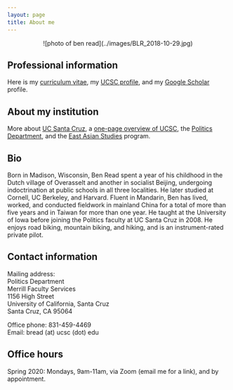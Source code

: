 ```yaml
---
layout: page
title: About me
---
```

<div style="text-align:center" markdown="1">
![photo of ben read](../images/BLR_2018-10-29.jpg)
</div>

## Professional information

Here is my [curriculum vitae](BenRead-CurriculumVitae.pdf), my [UCSC profile](http://politics.ucsc.edu/faculty/singleton.php?&singleton=true&cruz_id=bread), and my [Google Scholar](http://scholar.google.com/citations?user=4f7G7WAAAAAJ) profile.

## About my institution

More about [UC Santa Cruz](http://www.ucsc.edu/), a [one-page overview of UCSC](ucsc-on-one-page.html), the [Politics Department](http://politics.ucsc.edu), and the [East Asian Studies](http://eastasianstudies.ucsc.edu/index.html) program.

## Bio
Born in Madison, Wisconsin, Ben Read spent a year of his childhood in the Dutch village of Overasselt and another in socialist Beijing, undergoing indoctrination at public schools in all three localities. He later studied at Cornell, UC Berkeley, and Harvard. Fluent in Mandarin, Ben has lived, worked, and conducted fieldwork in mainland China for a total of more than five years and in Taiwan for more than one year. He taught at the University of Iowa before joining the Politics faculty at UC Santa Cruz in 2008. He enjoys road biking, mountain biking, and hiking, and is an instrument-rated private pilot.

## Contact information

Mailing address:  
Politics Department  
Merrill Faculty Services  
1156 High Street  
University of California, Santa Cruz  
Santa Cruz, CA 95064

Office phone: 831-459-4469  
Email: bread (at) ucsc (dot) edu

## Office hours

Spring 2020: Mondays, 9am-11am, via Zoom (email me for a link), and by appointment.
